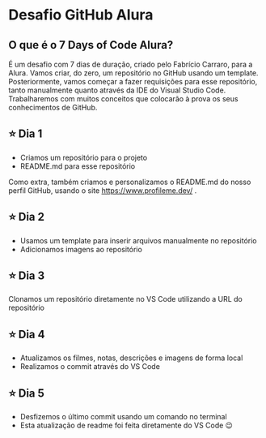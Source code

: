 # Desafio GitHub Alura

## O que é o 7 Days of Code Alura?

É um desafio com 7 dias de duração, criado pelo Fabrício Carraro, para a Alura. Vamos criar, do zero, um repositório no GitHub usando um template. Posteriormente, vamos começar a fazer requisições para esse repositório, tanto manualmente quanto através da IDE do Visual Studio Code. Trabalharemos com muitos conceitos que colocarão à prova os seus conhecimentos de GitHub.

## ⭐ Dia 1
- Criamos um repositório para o projeto
- README.md para esse repositório

 Como extra, também criamos e personalizamos o README.md do nosso perfil GitHub, usando o site https://www.profileme.dev/ .
 
 ## ⭐ Dia 2 
 - Usamos um template para inserir arquivos manualmente no repositório
 - Adicionamos imagens ao repositório

## ⭐ Dia 3
Clonamos um repositório diretamente no VS Code utilizando a URL do repositório

## ⭐ Dia 4
- Atualizamos os filmes, notas, descrições e imagens de forma local
- Realizamos o commit através do VS Code

## ⭐ Dia 5
- Desfizemos o último commit usando um comando no terminal
- Esta atualização de readme foi feita diretamente do VS Code 😉


